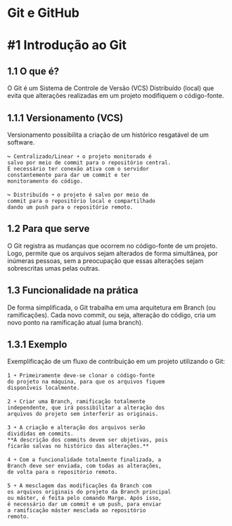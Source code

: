 # Git e GitHub

# #1 Introdução ao Git

## 1.1 O que é?
O Git é um Sistema de Controle de Versão (VCS)
Distribuído (local) que evita que alterações realizadas
em um projeto modifiquem o código-fonte.

## 1.1.1 Versionamento (VCS)
Versionamento possibilita a criação de um histórico
resgatável de um software.
```
↪ Centralizado/Linear ￫ o projeto monitorado é
salvo por meio de commit para o repositório central.
É necessário ter conexão ativa com o servidor
constantemente para dar um commit e ter
monitoramento do código.
```
```
↪ Distribuído ￫ o projeto é salvo por meio de
commit para o repositório local e compartilhado
dando um push para o repositório remoto.
```

## 1.2 Para que serve
O Git registra as mudanças que ocorrem no código-fonte
de um projeto. Logo, permite que os arquivos sejam
alterados de forma simultânea, por inúmeras pessoas,
sem a preocupação que essas alterações sejam
sobrescritas umas pelas outras.

## 1.3 Funcionalidade na prática
De forma simplificada, o Git trabalha em uma
arquitetura em Branch (ou ramificações). Cada novo
commit, ou seja, alteração do código, cria um novo
ponto na ramificação atual (uma branch).

## 1.3.1 Exemplo
Exemplificação de um fluxo de contribuição em um
projeto utilizando o Git:

```
1 ￫ Primeiramente deve-se clonar o código-fonte
do projeto na máquina, para que os arquivos fiquem
disponíveis localmente.
```
```
2 ￫ Criar uma Branch, ramificação totalmente
independente, que irá possibilitar a alteração dos
arquivos do projeto sem interferir as originais.
```
```
3 ￫ A criação e alteração dos arquivos serão
divididas em commits.
**A descrição dos commits devem ser objetivas, pois
ficarão salvas no histórico das alterações.**
```
```
4 ￫ Com a funcionalidade totalmente finalizada, a
Branch deve ser enviada, com todas as alterações,
de volta para o repositório remoto.
```
```
5 ￫ A mesclagem das modificações da Branch com
os arquivos originais do projeto da Branch principal
ou máster, é feita pelo comando Marge. Após isso,
é necessário dar um commit e um push, para enviar
a ramificação máster mesclada ao repositório
remoto.
```